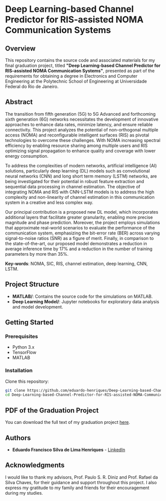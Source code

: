 # Deep Learning-based Channel Predictor for RIS-assisted NOMA Communication Systems

## Overview

This repository contains the source code and associated materials for my final graduation project, titled **"Deep Learning-based Channel Predictor for RIS-assisted NOMA Communication Systems"**, presented as part of the requirements for obtaining a degree in Electronics and Computer Engineering at the Polytechnic School of Engineering at Universidade Federal do Rio de Janeiro.

## Abstract

The transition from fifth generation (5G) to 5G Advanced and forthcoming sixth generation (6G) networks necessitates the development of innovative approaches to enhance data rates, minimize latency, and ensure reliable connectivity. This project analyzes the potential of non-orthogonal multiple access (NOMA) and reconfigurable intelligent surfaces (RIS) as pivotal technologies to overcome these challenges. With NOMA increasing spectral efficiency by enabling resource sharing among multiple users and RIS optimizing signal propagation to enhance quality and coverage with lower energy consumption.

To address the complexities of modern networks, artificial intelligence (AI) solutions, particularly deep learning (DL) models such as convolutional neural networks (CNN) and long short term memory (LSTM) networks, are being investigated for their potential in robust feature extraction and sequential data processing in channel estimation. The objective of integrating NOMA and RIS with CNN-LSTM models is to address the high complexity and non-linearity of channel estimation in this communication system in a creative and less complex way.

Our principal contribution is a proposed new DL model, which incorporates additional layers that facilitate greater granularity, enabling more precise magnitude and phase prediction. Moreover, the project employs simulations that approximate real-world scenarios to evaluate the performance of the communication system, emphasizing the bit-error rate (BER) across varying signal-to-noise ratios (SNR) as a figure of merit. Finally, in comparison to the state-of-the-art, our proposed model demonstrates a reduction in average inference time by 17% and a reduction in the number of training parameters by more than 35%.

**Key-words**: NOMA, SIC, RIS, channel estimation, deep learning, CNN, LSTM.

## Project Structure

- **MATLAB/**: Contains the source code for the simulations on MATLAB.
- **Deep Learning Model/**: Jupyter notebooks for exploratory data analysis and model development.

## Getting Started

### Prerequisites

- Python 3.x
- TensorFlow 
- MATLAB

### Installation

Clone this repository:

```bash
git clone https://github.com/eduardo-henriques/Deep-Learning-based-Channel-Predictor-for-RIS-assisted-NOMA-Communication-Systems.git
cd Deep-Learning-based-Channel-Predictor-for-RIS-assisted-NOMA-Communication-Systems
```

## PDF of the Graduation Project

You can download the full text of my graduation project [here]().

## Authors

- **Eduardo Francisco Silva de Lima Henriques** - [LinkedIn](https://www.linkedin.com/in/eduardo-henriques-103b69208/)

## Acknowledgments

I would like to thank my advisors, Prof. Paulo S. R. Diniz and Prof. Rafael da Silva Chaves, for their guidance and support throughout this project. I also express my gratitude to my family and friends for their encouragement during my studies.
